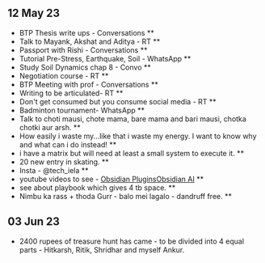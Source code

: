 ## 12 May 23
- BTP Thesis write ups - Conversations **
- Talk to Mayank, Akshat and Aditya - RT **
- Passport with Rishi - Conversations **
- Tutorial Pre-Stress, Earthquake, Soil - WhatsApp **
- Study Soil Dynamics chap 8 - Convo **
- Negotiation course - RT **
- BTP Meeting with prof - Conversations **
- Writing to be articulated- RT **
- Don't get consumed but you consume social media - RT **
- Badminton tournament- WhatsApp **
- Talk to choti mausi, chote mama, bare mama and bari mausi, chotka chotki aur arsh. **
- How easily i waste my...like that i waste my energy. I want to know why and what can i do instead! **
- i have a matrix but will need at least a small system to execute it. **
- 20 new entry in skating. **
- Insta - @tech_iela **
- youtube videos to see - [Obsidian Plugins](https://www.youtube.com/watch?v=cBm95iCcX2E)[Obsidian AI](https://www.youtube.com/watch?v=tNAsLbGdM6A) **
- see about playbook which gives 4 tb space. **
- Nimbu ka rass + thoda Gurr - balo mei lagalo - dandruff free. **
## 03 Jun 23
- 2400 rupees of treasure hunt has came - to be divided into 4 equal parts - Hitkarsh, Ritik, Shridhar and myself Ankur.